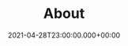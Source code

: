 ---
layout: blocks
title: About
date: 2021-04-28T23:00:00.000+00:00
page_sections:



  - template: navigation-header-w-button
    block: header-2
    logo: "/assets/logos/logo.svg"
    navigation:
      - link: "#how-does-it-work"
        link_text: How does it work?
    cta:
      url: http://localhost:8080/register
      button_text: Register

  - template: block-about
    block: about
    personal:
      - name: Till Hoffmann
        email: tillhoffmann1411@gmail.com
      - name: Vitus Forsmann
        email: vitus.forsmann@hotmail.com
    website: www.portfo.io
    address:
      street: xxx
      city: Münster
---